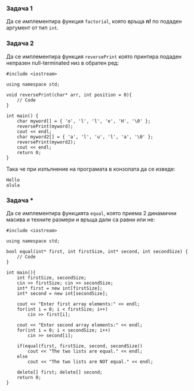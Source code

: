 ### Задача 1 ###
Да се имплементира функция `factorial`, която връща **n!** по подаден аргумент от тип `int`.

### Задача 2 ###
Да се имплементира функция `reversePrint`  която принтира подаден непразен null-terminated низ в обратен ред:
```
#include <iostream>

using namespace std;

void reversePrint(char* arr, int position = 0){
    // Code
}

int main() {
    char myword[] = { 'o', 'l', 'l', 'e', 'H', '\0' }; 
    reversePrint(myword);
    cout << endl;
    char myword2[] = { 'a', 'l', 'u', 'l', 'a', '\0' }; 
    reversePrint(myword2);
    cout << endl;
    return 0;
}
```
Така че при изпълнение на програмата в конзолата да се изведе:
```
Hello
alula
```
### Задача * ###
Да се имплементира функцията `equal`, която приема 2 динамични масива и техните размери и връща дали са равни или не:
```
#include <iostream>

using namespace std;

bool equal(int* first, int firstSize, int* second, int secondSize) {
    // Code
}

int main(){
    int firstSize, secondSize;
    cin >> firstSize; cin >> secondSize;
    int* first = new int[firstSize];
    int* second = new int[secondSize];

    cout << "Enter first array elements:" << endl;
    for(int i = 0; i < firstSize; i++)
        cin >> first[i];
    
    cout << "Enter second array elements:" << endl;
    for(int i = 0; i < secondSize; i++)
        cin >> second[i];
    
    if(equal(first, firstSize, second, secondSize))
        cout << "The two lists are equal." << endl;
    else
        cout << "The two lists are NOT equal." << endl;

    delete[] first; delete[] second;
    return 0;
}
```

